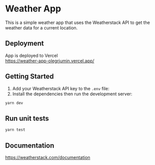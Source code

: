 # Weather App

This is a simple weather app that uses the Weatherstack API to get the weather data for a current location.

## Deployment

App is deployed to Vercel  
https://weather-app-olegrjumin.vercel.app/

## Getting Started

1. Add your Weatherstack API key to the `.env` file:
2. Install the dependencies then run the development server:

```bash
yarn dev
```

## Run unit tests

```bash
yarn test
```

## Documentation

https://weatherstack.com/documentation
